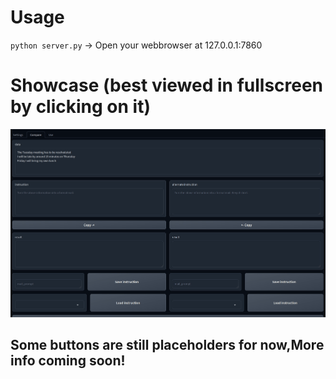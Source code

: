 # Usage
`python server.py` -> Open your webbrowser at 127.0.0.1:7860
# Showcase (best viewed in fullscreen by clicking on it)
![Demo showcasing the main feature](https://github.com/denny241/prompt-tool/raw/master/showcase-files/prompt_compare.gif "Demo")
## Some buttons are still placeholders for now,More info coming soon!